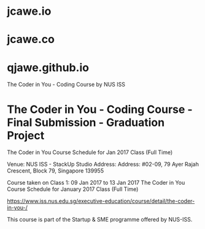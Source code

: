 # jcawe.io
# jcawe.co
# qjawe.github.io
The Coder in You - Coding Course by NUS ISS

# The Coder in You - Coding Course - Final Submission - Graduation Project

The Coder in You Course Schedule for Jan 2017 Class (Full Time)

Venue: NUS ISS - StackUp Studio Address: Address: #02-09, 79 Ayer Rajah Crescent, Block 79, Singapore 139955

Course taken on Class 1: 09 Jan 2017 to 13 Jan 2017 The Coder in You Course Schedule for January 2017 Class (Full Time)

https://www.iss.nus.edu.sg/executive-education/course/detail/the-coder-in-you-/


This course is part of the Startup & SME programme offered by NUS-ISS.
